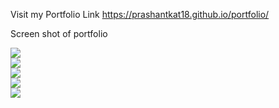 Visit my Portfolio Link
https://prashantkat18.github.io/portfolio/

Screen shot of portfolio

<img src="https://user-images.githubusercontent.com/46772783/110486427-a73b2e00-8112-11eb-939f-06b9d3777fcd.png"/><br>
<img src="https://user-images.githubusercontent.com/46772783/110486443-a904f180-8112-11eb-93fe-3e47af0b381a.png"/><br>
<img src="https://user-images.githubusercontent.com/46772783/110486448-aa361e80-8112-11eb-9fa4-c19e8ce44cd8.png"/><br>
<img src="https://user-images.githubusercontent.com/46772783/110486452-ab674b80-8112-11eb-968c-c4415bd4b00d.png"/><br>
<img src="https://user-images.githubusercontent.com/46772783/110486458-abffe200-8112-11eb-92ac-aeb45150c709.png"/>
